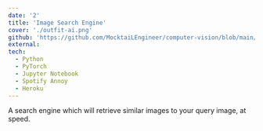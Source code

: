 ```yaml
---
date: '2'
title: 'Image Search Engine'
cover: './outfit-ai.png'
github: 'https://github.com/MocktaiLEngineer/computer-vision/blob/main/ReverseSearchEngine.ipynb'
external: 
tech:
  - Python
  - PyTorch
  - Jupyter Notebook
  - Spotify Annoy
  - Heroku
---
```


A search engine which will retrieve similar images to your query image, at speed. 
